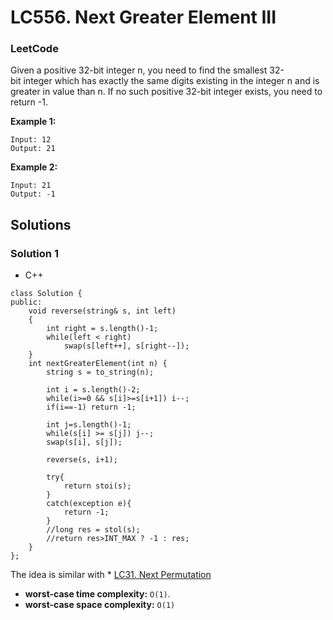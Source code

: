 # LC556. Next Greater Element III

### LeetCode

Given a positive 32-bit integer n, you need to find the smallest 32-bit integer which has exactly the same digits existing in the integer n and is greater in value than n. If no such positive 32-bit integer exists, you need to return -1.

**Example 1:**
```
Input: 12
Output: 21
```

**Example 2:**
```
Input: 21
Output: -1
```

## Solutions

### Solution 1

* C++
```
class Solution {
public:
    void reverse(string& s, int left)
    {
        int right = s.length()-1;
        while(left < right)
            swap(s[left++], s[right--]);
    }
    int nextGreaterElement(int n) {
        string s = to_string(n);

        int i = s.length()-2;
        while(i>=0 && s[i]>=s[i+1]) i--;
        if(i==-1) return -1;

        int j=s.length()-1;
        while(s[i] >= s[j]) j--;
        swap(s[i], s[j]);

        reverse(s, i+1);
        
        try{
            return stoi(s);
        }
        catch(exception e){
            return -1;
        }
        //long res = stol(s);
        //return res>INT_MAX ? -1 : res;
    }
};
```

The idea is similar with * <a href="LC31NextPermutation.md">LC31. Next Permutation</a>

* **worst-case time complexity:** `O(1)`. 
* **worst-case space complexity:** `O(1)`
